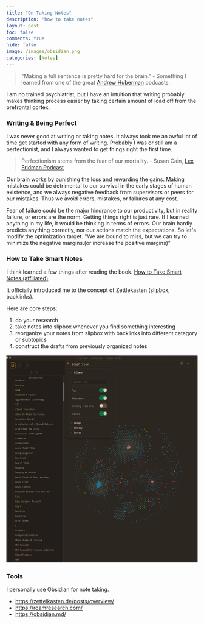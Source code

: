 ```yaml
---
title: "On Taking Notes"
description: "how to take notes"
layout: post
toc: false
comments: true
hide: false
image: /images/obsidian.png
categories: [Notes]
---
```





> "Making a full sentence is pretty hard for the brain." - Something I learned from one of the great [Andrew Huberman](https://www.youtube.com/c/AndrewHubermanLab) podcasts.

I am no trained psychiatrist, but I have an intuition that writing probably makes thinking process easier 
by taking certain amount of load off from the prefrontal cortex.

### Writing & Being Perfect
I was never good at writing or taking notes. It always took me an awful lot of time get started with any form of writing.
Probably I was or still am a perfectionist, and I always wanted to get things right the first time.
> Perfectionism stems from the fear of our mortality. - Susan Cain, [Lex Fridman Podcast](https://www.youtube.com/c/lexfridman)

Our brain works by punishing the loss and rewarding the gains. 
Making mistakes could be detrimental to our survival in the early stages of human existence, 
and we always negative feedback from supervisors or peers for our mistakes. 
Thus we avoid errors, mistakes, or failures at any cost.

Fear of failure could be the major hindrance to our productivity, 
but in reality failure, or errors are the norm. Getting things right is just rare. 
If I learned anything in my life, it would be thinking in terms of errors.
Our brain hardly predicts anything correctly, nor our actions match the expectations. 
So let's modify the optimization target. "We are bound to miss, but we can try to minimize the negative margins.(or increase the positive margins)"


### How to Take Smart Notes
I think learned a few things after reading the book.
[How to Take Smart Notes (affiliated)](https://amzn.to/3RKNnYO).

It officially introduced me to the concept of Zettlekasten (slipbox, backlinks).

Here are core steps:
1. do your research
2. take notes into slipbox whenever you find something interesting
3. reorganize your notes from slipbox with backlinks into different category or subtopics
4. construct the drafts from previously organized notes


![](/images/obsidian.png "My Obsidian Notes")

### Tools
I personally use Obsidian for note taking.

- https://zettelkasten.de/posts/overview/
- https://roamresearch.com/
- https://obsidian.md/



